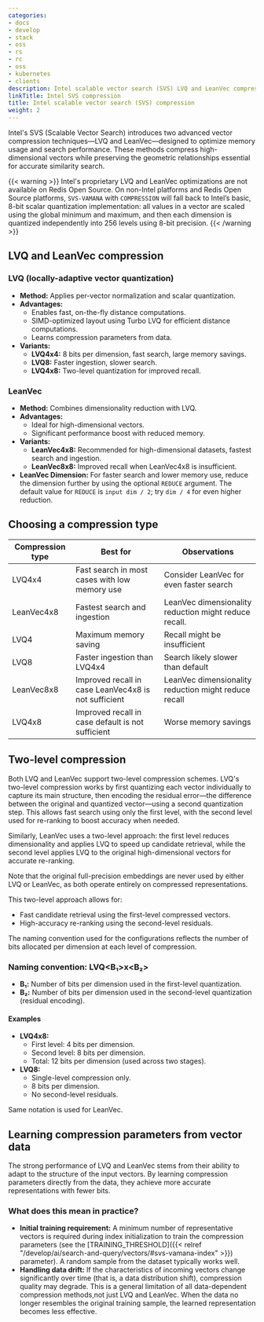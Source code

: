 ```yaml
---
categories:
- docs
- develop
- stack
- oss
- rs
- rc
- oss
- kubernetes
- clients
description: Intel scalable vector search (SVS) LVQ and LeanVec compression
linkTitle: Intel SVS compression
title: Intel scalable vector search (SVS) compression
weight: 2
---
```


Intel's SVS (Scalable Vector Search) introduces two advanced vector compression techniques&mdash;LVQ and LeanVec&mdash;designed to optimize memory usage and search performance. These methods compress high-dimensional vectors while preserving the geometric relationships essential for accurate similarity search.

{{< warning >}}
Intel's proprietary LVQ and LeanVec optimizations are not available on Redis Open Source. On non-Intel platforms and Redis Open Source platforms, `SVS-VAMANA` with `COMPRESSION` will fall back to Intel’s basic, 8-bit scalar quantization implementation: all values in a vector are scaled using the global minimum and maximum, and then each dimension is quantized independently into 256 levels using 8-bit precision.
{{< /warning >}}

## LVQ and LeanVec compression

### LVQ (locally-adaptive vector quantization)

* **Method:** Applies per-vector normalization and scalar quantization.
* **Advantages:**
    * Enables fast, on-the-fly distance computations.
    * SIMD-optimized layout using Turbo LVQ for efficient distance computations.
    * Learns compression parameters from data.
* **Variants:**
    * **LVQ4x4:** 8 bits per dimension, fast search, large memory savings.
    * **LVQ8:** Faster ingestion, slower search.
    * **LVQ4x8:** Two-level quantization for improved recall.

### LeanVec

* **Method:** Combines dimensionality reduction with LVQ.
* **Advantages:**
    * Ideal for high-dimensional vectors.
    * Significant performance boost with reduced memory.
* **Variants:**
    * **LeanVec4x8:** Recommended for high-dimensional datasets, fastest search and ingestion.
    * **LeanVec8x8:** Improved recall when LeanVec4x8 is insufficient.
* **LeanVec Dimension:** For faster search and lower memory use, reduce the dimension further by using the optional `REDUCE` argument. The default value for `REDUCE` is `input dim / 2`; try `dim / 4` for even higher reduction.

## Choosing a compression type

| Compression type | Best for | Observations |
|------------------|----------|--------------|
| LVQ4x4 | Fast search in most cases with low memory use | Consider LeanVec for even faster search |
| LeanVec4x8 | Fastest search and ingestion | LeanVec dimensionality reduction might reduce recall. |
| LVQ4 | Maximum memory saving | Recall might be insufficient |
| LVQ8 | Faster ingestion than LVQ4x4 | Search likely slower than default |
| LeanVec8x8 | Improved recall in case LeanVec4x8 is not sufficient | LeanVec dimensionality reduction might reduce recall |
| LVQ4x8 | Improved recall in case default is not sufficient | Worse memory savings |

## Two-level compression

Both LVQ and LeanVec support two-level compression schemes. LVQ's two-level compression works by first quantizing each vector individually to capture its main structure, then encoding the residual error&mdash;the difference between the original and quantized vector&mdash;using a second quantization step. This allows fast search using only the first level, with the second level used for re-ranking to boost accuracy when needed.

Similarly, LeanVec uses a two-level approach: the first level reduces dimensionality and applies LVQ to speed up candidate retrieval, while the second level applies LVQ to the original high-dimensional vectors for accurate re-ranking.

Note that the original full-precision embeddings are never used by either LVQ or LeanVec, as both operate entirely on compressed representations.

This two-level approach allows for:

* Fast candidate retrieval using the first-level compressed vectors.
* High-accuracy re-ranking using the second-level residuals.

The naming convention used for the configurations reflects the number of bits allocated per dimension at each level of compression.

### Naming convention: LVQ<B₁>x<B₂>

* **B₁:** Number of bits per dimension used in the first-level quantization.
* **B₂:** Number of bits per dimension used in the second-level quantization (residual encoding).

#### Examples

* **LVQ4x8:**
    * First level: 4 bits per dimension.
    * Second level: 8 bits per dimension.
    * Total: 12 bits per dimension (used across two stages).
* **LVQ8:**
    * Single-level compression only.
    * 8 bits per dimension.
    * No second-level residuals.

Same notation is used for LeanVec.

## Learning compression parameters from vector data

The strong performance of LVQ and LeanVec stems from their ability to adapt to the structure of the input vectors. By learning compression parameters directly from the data, they achieve more accurate representations with fewer bits.

### What does this mean in practice?

* **Initial training requirement:**
    A minimum number of representative vectors is required during index initialization to train the compression parameters (see the [TRAINING_THRESHOLD]({{< relref "/develop/ai/search-and-query/vectors/#svs-vamana-index" >}}) parameter). A random sample from the dataset typically works well.
* **Handling data drift:**
    If the characteristics of incoming vectors change significantly over time (that is, a data distribution shift), compression quality may degrade. This is a general limitation of all data-dependent compression methods,not just LVQ and LeanVec. When the data no longer resembles the original training sample, the learned representation becomes less effective.
